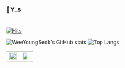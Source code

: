 ### 👋Y_s
#
<!--
**WeeYoungSeok/WeeYoungSeok** is a ✨ _special_ ✨ repository because its `README.md` (this file) appears on your GitHub profile.

Here are some ideas to get you started:

- 🔭 I’m currently working on ...
- 🌱 I’m currently learning ...
- 👯 I’m looking to collaborate on ...
- 🤔 I’m looking for help with ...
- 💬 Ask me about ...
- 📫 How to reach me: ...
- 😄 Pronouns: ...
- ⚡ Fun fact: ...
-->
[![Hits](https://hits.seeyoufarm.com/api/count/incr/badge.svg?url=https%3A%2F%2Fgithub.com%2FWeeYoungSeok&count_bg=%2379C83D&title_bg=%23555555&icon=&icon_color=%23E7E7E7&title=hits&edge_flat=false)](https://hits.seeyoufarm.com)
<br/>

![WeeYoungSeok's GitHub stats](https://github-readme-stats.vercel.app/api?username=WeeYoungSeok&show_icons=true&theme=radical)
![Top Langs](https://github-readme-stats.vercel.app/api/top-langs/?username=WeeYoungSeok&layout=compact&theme=tokyonight)

<table width=100%> 
  <tr>     
    <td align=right width=50% height=100%> 
      <img src="https://github-readme-stats.vercel.app/api?username=WeeYoungSeok&show_icons=true&theme=radical" height=100%/>
    </td>     
    <td align=left width=50% height=100%>
      <img src="https://github-readme-stats.vercel.app/api/top-langs/?username=WeeYoungSeok&layout=compact&theme=tokyonight" height=80%/>
    </td>   
  </tr> 
</table>

